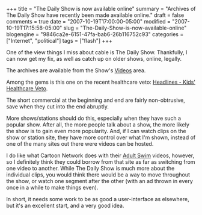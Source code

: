 +++
title = "The Daily Show is now available online"
summary = "Archives of The Daily Show have recently been made available online."
draft = false
comments = true
date = "2007-10-19T17:00:00-05:00"
modified = "2007-10-19T17:15:58-05:00"
slug = "The-Daily-Show-is-now-available-online"
blogengine = "9846ca2e-6151-47fa-bab6-26b116752c93"
categories = ["Internet", "political"]
tags = ["flash"]
+++

<p>
One of the view things I miss about cable is The Daily Show. Thankfully, I can now get my fix, as well as catch up on older shows, online, legally. 
</p>
<p>
The archives are available from the Show&#39;s <a href="http://www.thedailyshow.com/video/index.jhtml">Videos</a> area. 
</p>
<p>
Among the gems is this one on the recent healthcare veto: <a href="http://www.thedailyshow.com/video/index.jhtml?videoId=109136&amp;title=headlines-kids-healthcare-veto">Headlines - Kids&#39; Healthcare Veto</a>. 
</p>
<p>
The short commercial at the beginning and end are fairly non-obtrusive, save when they cut into the end abruptly. 
</p>
<p>
More shows/stations should do this, especially when they have such a popular show. After all, the more people talk about a show, the more likely the show is to gain even more popularity. And, if I can watch clips on the show or station site, they have more control over what I&#39;m shown, instead of one of the many sites out there were videos can be hosted. 
</p>
<p>
I do like what Cartoon Network does with their <a href="http://www.adultswim.com/video/index.html">Adult Swim</a> videos, however, so I definitely think they could borrow from that site as far as switching from one video to another. While The Daily Show is much more about the individual clips, you would think there would be a way to move throughout the show, or watch one segment after the other (with an ad thrown in every once in a while to make things even). 
</p>
<p>
In short, it needs some work to be as good a user-interface as elsewhere, but it&#39;s an excellent start, and a very good idea. 
</p>

